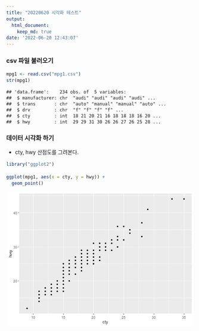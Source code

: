 ```yaml
---
title: "20220620 시각화 테스트"
output: 
  html_document:
    keep_md: true
date: '2022-06-20 12:43:07'
---
```




### csv 파일 불러오기


```r
mpg1 <- read.csv("mpg1.csv")
str(mpg1)
```

```
## 'data.frame':	234 obs. of  5 variables:
##  $ manufacturer: chr  "audi" "audi" "audi" "audi" ...
##  $ trans       : chr  "auto" "manual" "manual" "auto" ...
##  $ drv         : chr  "f" "f" "f" "f" ...
##  $ cty         : int  18 21 20 21 16 18 18 18 16 20 ...
##  $ hwy         : int  29 29 31 30 26 26 27 26 25 28 ...
```

### 데이터 시각화 하기
- cty, hwy 산점도를 그려본다.

```r
library("ggplot2")

ggplot(mpg1, aes(x = cty, y = hwy)) +
  geom_point()
```
![](../images/rmd_0620/unnamed-chunk-2-1.png)
